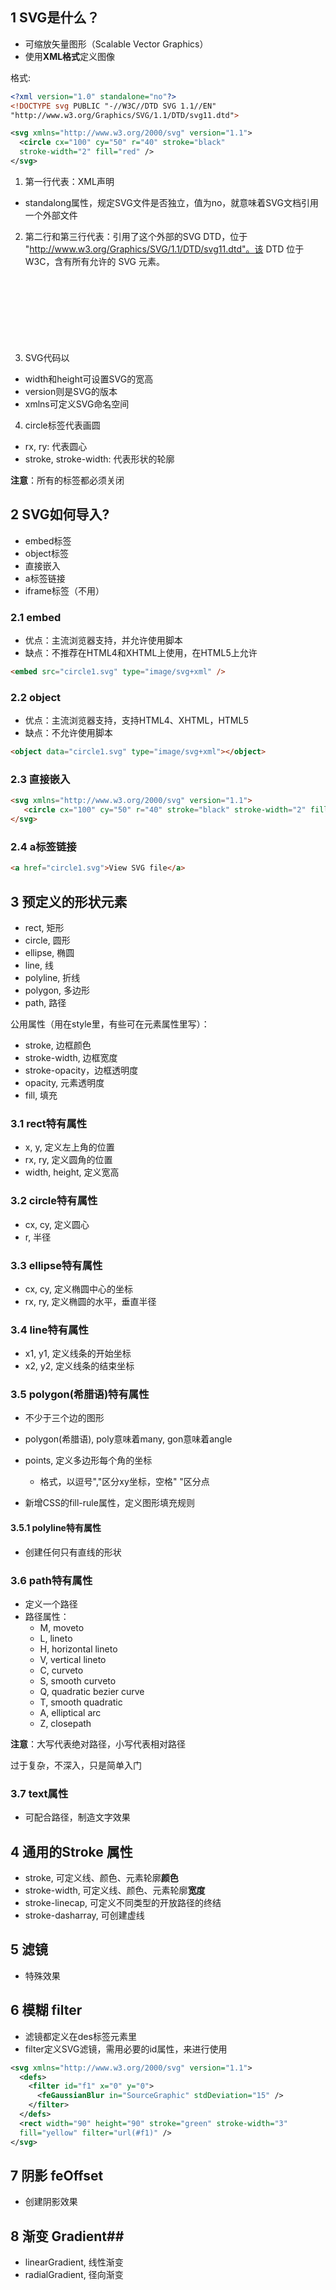 ## 1 SVG是什么？ ## 
- 可缩放矢量图形（Scalable Vector Graphics）
- 使用**XML格式**定义图像

格式:
```svg
<?xml version="1.0" standalone="no"?>
<!DOCTYPE svg PUBLIC "-//W3C//DTD SVG 1.1//EN" 
"http://www.w3.org/Graphics/SVG/1.1/DTD/svg11.dtd">

<svg xmlns="http://www.w3.org/2000/svg" version="1.1">
  <circle cx="100" cy="50" r="40" stroke="black"
  stroke-width="2" fill="red" />
</svg>
```
1. 第一行代表：XML声明
  - standalong属性，规定SVG文件是否独立，值为no，就意味着SVG文档引用一个外部文件
2. 第二行和第三行代表：引用了这个外部的SVG DTD，位于 "http://www.w3.org/Graphics/SVG/1.1/DTD/svg11.dtd"。该 DTD 位于 W3C，含有所有允许的 SVG 元素。
3. SVG代码以<svg>作为标签，这是根元素。
  - width和height可设置SVG的宽高
  - version则是SVG的版本
  - xmlns可定义SVG命名空间
4. circle标签代表画圆
  - rx, ry: 代表圆心
  - stroke, stroke-width: 代表形状的轮廓  

**注意**：所有的标签都必须关闭

## 2 SVG如何导入? ##
- embed标签
- object标签
- 直接嵌入
- a标签链接
- iframe标签（不用）

### 2.1 embed ### 
- 优点：主流浏览器支持，并允许使用脚本
- 缺点：不推荐在HTML4和XHTML上使用，在HTML5上允许
```HTML
<embed src="circle1.svg" type="image/svg+xml" />
```

### 2.2 object ###
- 优点：主流浏览器支持，支持HTML4、XHTML，HTML5
- 缺点：不允许使用脚本
```HTML
<object data="circle1.svg" type="image/svg+xml"></object>
```

### 2.3 直接嵌入 ### 
```HTML
<svg xmlns="http://www.w3.org/2000/svg" version="1.1">
   <circle cx="100" cy="50" r="40" stroke="black" stroke-width="2" fill="red" />
</svg>
```

### 2.4 a标签链接 ### 
```HTML
<a href="circle1.svg">View SVG file</a>
```

## 3 预定义的形状元素 ##
- rect, 矩形
- circle, 圆形
- ellipse, 椭圆
- line, 线
- polyline, 折线
- polygon, 多边形
- path, 路径

公用属性（用在style里，有些可在元素属性里写）：
- stroke, 边框颜色
- stroke-width, 边框宽度
- stroke-opacity，边框透明度
- opacity, 元素透明度
- fill, 填充

### 3.1 rect特有属性 ###
- x, y, 定义左上角的位置
- rx, ry, 定义圆角的位置
- width, height, 定义宽高

### 3.2 circle特有属性 ###
- cx, cy, 定义圆心
- r, 半径

### 3.3 ellipse特有属性 ###
- cx, cy, 定义椭圆中心的坐标
- rx, ry, 定义椭圆的水平，垂直半径

### 3.4 line特有属性 ###
- x1, y1, 定义线条的开始坐标
- x2, y2, 定义线条的结束坐标

### 3.5 polygon(希腊语)特有属性 ###
- 不少于三个边的图形
- polygon(希腊语), poly意味着many, gon意味着angle
- points, 定义多边形每个角的坐标
  - 格式，以逗号","区分xy坐标，空格" "区分点

- 新增CSS的fill-rule属性，定义图形填充规则

#### 3.5.1 polyline特有属性 ####
- 创建任何只有直线的形状

### 3.6 path特有属性 ###
- 定义一个路径
- 路径属性：
  - M, moveto
  - L, lineto
  - H, horizontal lineto
  - V, vertical lineto
  - C, curveto
  - S, smooth curveto
  - Q, quadratic bezier curve
  - T, smooth quadratic
  - A, elliptical arc
  - Z, closepath

**注意**：大写代表绝对路径，小写代表相对路径

过于复杂，不深入，只是简单入门

### 3.7 text属性 ###
- 可配合路径，制造文字效果

## 4 通用的Stroke 属性 ## 
- stroke, 可定义线、颜色、元素轮廓**颜色**
- stroke-width, 可定义线、颜色、元素轮廓**宽度**
- stroke-linecap, 可定义不同类型的开放路径的终结
- stroke-dasharray, 可创建虚线

## 5 滤镜 ## 
- 特殊效果

## 6 模糊 filter ## 
- 滤镜都定义在des标签元素里
- filter定义SVG滤镜，需用必要的id属性，来进行使用
```svg
<svg xmlns="http://www.w3.org/2000/svg" version="1.1">
  <defs>
    <filter id="f1" x="0" y="0">
      <feGaussianBlur in="SourceGraphic" stdDeviation="15" />
    </filter>
  </defs>
  <rect width="90" height="90" stroke="green" stroke-width="3"
  fill="yellow" filter="url(#f1)" />
</svg>
```

## 7 阴影 feOffset ## 
- 创建阴影效果

## 8 渐变 Gradient##
- linearGradient, 线性渐变
- radialGradient, 径向渐变
 





 